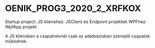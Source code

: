 # OENIK_PROG3_2020_2_XRFKOX

Startup project: 
  JS klienshez: JSClient és Endpoint projektek
  WPFhez: WpfApp projekt

A JS kliensben a csapatnévnél csak az adatbázisban szereplő csapatok működnek.
